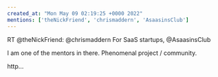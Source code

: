 ```yaml
---
created_at: "Mon May 09 02:19:25 +0000 2022"
mentions: ['theNickFriend', 'chrismaddern', 'AsaasinsClub']
---
```


RT @theNickFriend: @chrismaddern For SaaS startups, @AsaasinsClub

I am one of the mentors in there.  Phenomenal project / community.

http…